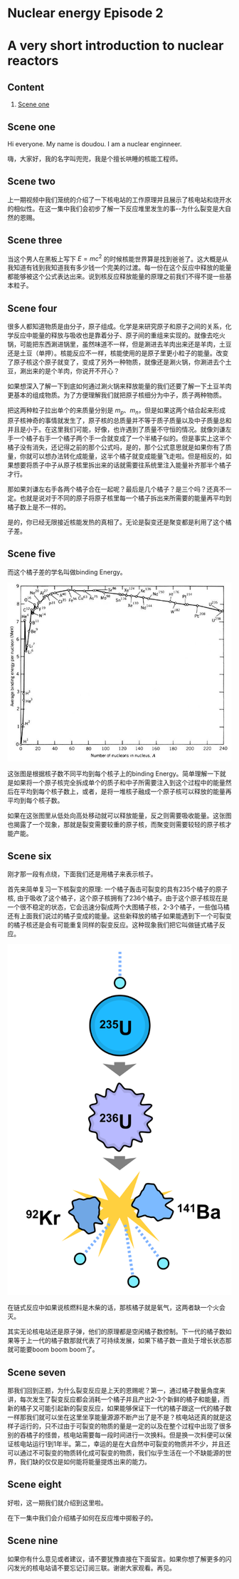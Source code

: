 <!--
Editor Vincent Du
Creation Date: 26.08.2020
Last Update: 26.08.2020
-->


<!--
Markdown 常用语法
# Title
## subtitle 1
### subtitle 2
#### subtitle 3
etc.
--- *** ___分割线
*+- 无序列表
1. 2. 3.有序列表
> 引用的文字
空行 换行
*文字* 斜体
**文字** 粗体
\符号 符号 Latex
$$ 公式 $$
！[标题] (href) 图片
[标题] (href "title") 超链接,目录,文件

表格：
左对齐|居中|右对齐
2|3|5
:--|:--:|--:
2|3|5
10|100|1000

```编程语言（可选）
代码
```
`` 行内代码

~~删除线~~

Tasklist
- [ ] Eat
- [x] Code
  - [x] HTML


@import "xxx.md" 插入文档
-->


# Nuclear energy Episode 2
# A very short introduction to nuclear reactors

## Content
1. [Scene one](#Scene-one)


## Scene one

Hi everyone. 
My name is doudou. 
I am a nuclear enginneer. 

嗨，大家好，我的名字叫兜兜，我是个擅长哄睡的核能工程师。

## Scene two

上一期视频中我们笼统的介绍了一下核电站的工作原理并且展示了核电站和烧开水的相似性。在这一集中我们会初步了解一下反应堆里发生的事--为什么裂变是大自然的恩赐。

## Scene three

当这个男人在黑板上写下 $E=mc^2$ 的时候核能世界算是找到爸爸了。这大概是从我知道有钱到我知道我有多少钱一个完美的过渡。每一份在这个反应中释放的能量都能够被这个公式表达出来。说到核反应释放能量的原理之前我们不得不提一些基本粒子。

## Scene four

很多人都知道物质是由分子，原子组成。化学是来研究原子和原子之间的关系，化学反应中能量的释放与吸收也是靠着分子、原子间的重组来实现的。就像去吃火锅，可能把东西涮进锅里，虽然味道不一样，但是涮进去羊肉出来还是羊肉，土豆还是土豆（单押）。核能反应不一样，核能使用的是原子里更小粒子的能量。改变了原子核这个原子就变了，变成了另外一种物质，就像还是涮火锅，你涮进去个土豆，涮出来的是个羊肉，你说开不开心？

如果想深入了解一下到底如何通过涮火锅来释放能量的我们还要了解一下土豆羊肉更基本的组成物质。为了方便理解我们就把原子核细分为中子，质子两种物质。

把这两种粒子拉出单个的来质量分别是 $m_p$、$m_n$，但是如果这两个结合起来形成原子核神奇的事情就发生了，原子核的总质量并不等于质子质量以及中子质量总和并且是小于。在这里我们可能，好像，也许遇到了质量不守恒的情况。就像刘谦左手一个橘子右手一个橘子两个手一合就变成了一个半橘子似的。但是事实上这半个橘子没有消失，还记得之前的那个公式吗，是的，那个公式意思就是如果你有了质量，你就可以想办法转化成能量，这半个橘子就变成能量飞走啦。但是相反的，如果想要将质子中子从原子核里拆出来的话就需要往系统里注入能量补齐那半个橘子才行。

那如果刘谦左右手各两个橘子合在一起呢？最后是几个橘子？是三个吗？还真不一定。也就是说对于不同的原子将原子核里每一个橘子拆出来所需要的能量再平均到橘子数上是不一样的。

是的，你已经无限接近核能发热的真相了。无论是裂变还是聚变都是利用了这个橘子差。

## Scene five

而这个橘子差的学名叫做binding Energy。

![bindingEnergy](../source/pics/bindingEnergy.png)

这张图是根据核子数不同平均到每个核子上的binding Energy。简单理解一下就是如果将一个原子核完全拆成单个的质子和中子所需要注入到这个过程中的能量然后在平均到每个核子数上，或者，是将一堆核子融成一个原子核可以释放的能量再平均到每个核子数。

如果在这张图里从低处向高处移动就可以释放能量，反之则需要吸收能量。这张图也揭露了一个现象，那就是裂变需要较重的原子核，而聚变则需要较轻的原子核才能产能。


## Scene six

刚才那一段有点绕，下面我们还是用橘子来表示核子。

首先来简单复习一下核裂变的原理: 一个橘子轰击可裂变的具有235个橘子的原子核, 由于吸收了这个橘子，这个原子核拥有了236个橘子。由于这个原子核现在是一个很不稳定的状态，它会迅速分裂成两个大图橘子核，2-3个橘子，一些伽马橘还有上面我们说过的橘子变成的能量。这些新释放的橘子如果能遇到下一个可裂变的橘子核还是会有可能重复同样的裂变反应。这种现象我们把它叫做链式橘子反应。

![bindingEnergy](../source/pics/Nuclear_fission.svg.png)

在链式反应中如果说核燃料是木柴的话，那核橘子就是氧气，这两者缺一个火会灭。

其实无论核电站还是原子弹，他们的原理都是空闲橘子数控制。下一代的橘子数如果等于上一代的橘子数那就代表了可持续发展，如果下橘子数一直处于增长状态那就可能要boom boom boom了。

## Scene seven

那我们回到正题，为什么裂变反应是上天的恩赐呢？第一，通过橘子数量角度来讲，每次发生了裂变反应都会消耗一个橘子并且产出2-3个新鲜的橘子和能量，而新的橘子又可能引起新的裂变反应，如果能够保证下一代的橘子跟这一代的橘子数一样那我们就可以坐在这里坐享能量源源不断产出了是不是？核电站还真的就是这样子运行的，只不过由于可裂变的物质的量是一定的以及在整个过程中出现了很多别的吞橘子的怪兽，核电站需要每一段时间进行一次换料。但是换一次料便可以保证核电站运行1到1年半。第二，幸运的是在大自然中可裂变的物质并不少，并且还可以通过不可裂变的物质转化成可裂变的物质，我们似乎生活在一个不缺能源的世界，我们缺的仅仅是如何能将能量提炼出来的能力。

## Scene eight

好啦，这一期我们就介绍到这里啦。

在下一集中我们会介绍橘子如何在反应堆中掷骰子的。

## Scene nine

如果你有什么意见或者建议，请不要犹豫直接在下面留言。如果你想了解更多的闪闪发光的核电站请不要忘记订阅三联。谢谢大家观看。再见。